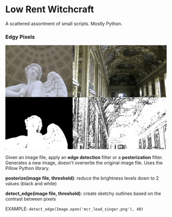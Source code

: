 # Low Rent Witchcraft

A scattered assortment of small scripts. Mostly Python.

### Edgy Pixels
![](edgypixels.png)

Given an image file, apply an **edge detection** filter or a **posterization** filter. 
Generates a new image, doesn't overwrite the original image file.
Uses the Pillow Python library.

**posterize(image file, threshold)**: reduce the brightness levels down to 2 values (black and white)

**detect_edge(image file, threshold)**: create sketchy outlines based on the contrast between pixels

EXAMPLE: `detect_edge(Image.open('mcr_lead_singer.png'), 40)`
